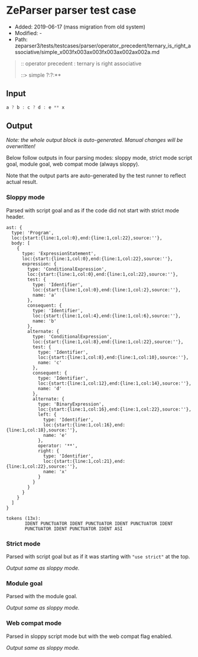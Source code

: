 # ZeParser parser test case

- Added: 2019-06-17 (mass migration from old system)
- Modified: -
- Path: zeparser3/tests/testcases/parser/operator_precedent/ternary_is_right_associative/simple_x003fx003ax003fx003ax002ax002a.md

> :: operator precedent : ternary is right associative
>
> ::> simple ?:?:**

## Input

`````js
a ? b : c ? d : e ** x
`````

## Output

_Note: the whole output block is auto-generated. Manual changes will be overwritten!_

Below follow outputs in four parsing modes: sloppy mode, strict mode script goal, module goal, web compat mode (always sloppy).

Note that the output parts are auto-generated by the test runner to reflect actual result.

### Sloppy mode

Parsed with script goal and as if the code did not start with strict mode header.

`````
ast: {
  type: 'Program',
  loc:{start:{line:1,col:0},end:{line:1,col:22},source:''},
  body: [
    {
      type: 'ExpressionStatement',
      loc:{start:{line:1,col:0},end:{line:1,col:22},source:''},
      expression: {
        type: 'ConditionalExpression',
        loc:{start:{line:1,col:0},end:{line:1,col:22},source:''},
        test: {
          type: 'Identifier',
          loc:{start:{line:1,col:0},end:{line:1,col:2},source:''},
          name: 'a'
        },
        consequent: {
          type: 'Identifier',
          loc:{start:{line:1,col:4},end:{line:1,col:6},source:''},
          name: 'b'
        },
        alternate: {
          type: 'ConditionalExpression',
          loc:{start:{line:1,col:8},end:{line:1,col:22},source:''},
          test: {
            type: 'Identifier',
            loc:{start:{line:1,col:8},end:{line:1,col:10},source:''},
            name: 'c'
          },
          consequent: {
            type: 'Identifier',
            loc:{start:{line:1,col:12},end:{line:1,col:14},source:''},
            name: 'd'
          },
          alternate: {
            type: 'BinaryExpression',
            loc:{start:{line:1,col:16},end:{line:1,col:22},source:''},
            left: {
              type: 'Identifier',
              loc:{start:{line:1,col:16},end:{line:1,col:18},source:''},
              name: 'e'
            },
            operator: '**',
            right: {
              type: 'Identifier',
              loc:{start:{line:1,col:21},end:{line:1,col:22},source:''},
              name: 'x'
            }
          }
        }
      }
    }
  ]
}

tokens (13x):
       IDENT PUNCTUATOR IDENT PUNCTUATOR IDENT PUNCTUATOR IDENT
       PUNCTUATOR IDENT PUNCTUATOR IDENT ASI
`````

### Strict mode

Parsed with script goal but as if it was starting with `"use strict"` at the top.

_Output same as sloppy mode._

### Module goal

Parsed with the module goal.

_Output same as sloppy mode._

### Web compat mode

Parsed in sloppy script mode but with the web compat flag enabled.

_Output same as sloppy mode._
